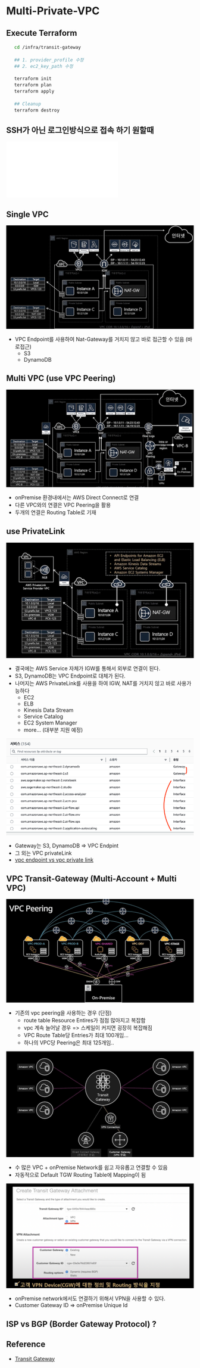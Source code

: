 # Multi-Private-VPC

## Execute Terraform

```sh
   cd /infra/transit-gateway

   ## 1. provider_profile 수정
   ## 2. ec2_key_path 수정

   terraform init
   terraform plan
   terraform apply

   ## Cleanup
   terraform destroy
```

## SSH가 아닌 로그인방식으로 접속 하기 원할때

![sshd](./SSHD.md)

## Single VPC

![vpc](./public/single.png)

- VPC Endpoint를 사용하여 Nat-Gateway를 거치지 않고 바로 접근할 수 있음 (바로접근)
  - S3
  - DynamoDB

## Multi VPC (use VPC Peering)

![peering](./public/vpc_peering.png)

- onPremise 환경내에서는 AWS Direct Connect로 연결
- 다른 VPC와의 연결은 VPC Peering을 활용
- 두개의 연결은 Routing Table로 기재

## use PrivateLink

![private_link](./public/private_link.png)

- 결국에는 AWS Service 자체가 IGW를 통해서 외부로 연결이 된다.
- S3, DynamoDB는 VPC Endpoint로 대체가 된다.
- 나머지는 AWS PrivateLink를 사용을 하여 IGW, NAT를 거치지 않고 바로 사용가능하다
  - EC2
  - ELB
  - Kinesis Data Stream
  - Service Catalog
  - EC2 System Manager
  - more... (대부분 지원 예정)

![private_service](./public/private_service.png)

- Gateway는 S3, DynamoDB => VPC Endpint
- 그 외는 VPC privateLink
- <a href="https://stackoverflow.com/questions/66726225/aws-private-link-vs-vpc-endpoint"> vpc endpoint vs vpc private link </a>

## VPC Transit-Gateway (Multi-Account + Multi VPC)

![peering](./public/peering.png)

- 기존의 vpc peering을 사용하는 경우 (단점)
  - route table Resource Entires가 점점 많아지고 복잡함
  - vpc 계속 늘어날 경우 => 스케일이 커지면 굉장히 복잡해짐
  - VPC Route Table당 Entries가 최대 100개임...
  - 하나의 VPC당 Peering은 최대 125개임..

![transit](./public/transit.png)

- 수 많은 VPC + onPremise Network를 쉽고 자유롭고 연결할 수 있음
- 자동적으로 Default TGW Routing Table에 Mapping이 됨

![vpn](./public/vpn.png)

- onPremise network에서도 연결하기 위해서 VPN을 사용할 수 있다.
- Customer Gateway ID => onPremise Unique Id

## ISP vs BGP (Border Gateway Protocol) ?

## Reference

- <a href="https://www.youtube.com/watch?v=vEFh0BQ3iOk&t=1744"> Transit Gateway </a>
